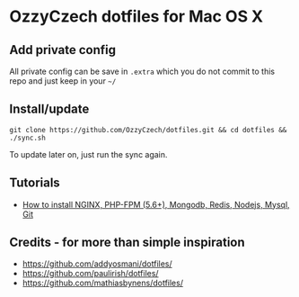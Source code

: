 # OzzyCzech dotfiles for Mac OS X

## Add private config

All private config can be save in `.extra` which you do not commit to this repo and just keep in your `~/`

## Install/update

    git clone https://github.com/OzzyCzech/dotfiles.git && cd dotfiles && ./sync.sh

To update later on, just run the sync again.

## Tutorials

- [How to install NGINX, PHP-FPM (5.6+), Mongodb, Redis, Nodejs, Mysql, Git](https://github.com/OzzyCzech/dotfiles/blob/master/how-to-install-mac.md)

## Credits - for more than simple inspiration

- https://github.com/addyosmani/dotfiles/
- https://github.com/paulirish/dotfiles/
- https://github.com/mathiasbynens/dotfiles/